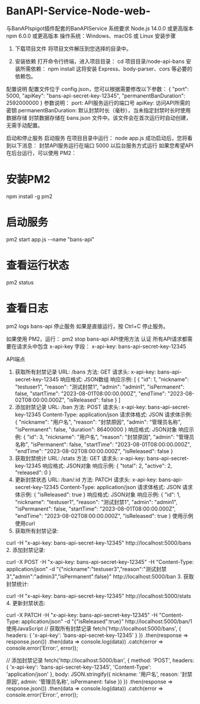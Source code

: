 # BanAPI-Service-Node-web-
与BanAPIspigot插件配套的BanAPIService
系统要求
Node.js 14.0.0 或更高版本
npm 6.0.0 或更高版本
操作系统：Windows、macOS 或 Linux
安装步骤
1. 下载项目文件
将项目文件解压到您选择的目录中。

2. 安装依赖
打开命令行终端，进入项目目录：
cd 项目目录/node-api-bans
安装所需依赖：
npm install
这将安装 Express、body-parser、cors 等必要的依赖包。

配置说明
配置文件位于 config.json，您可以根据需要修改以下参数：
{
  "port": 5000,
  "apiKey": "bans-api-secret-key-12345",
  "permanentBanDuration": 2592000000
}
参数说明：
port: API服务运行的端口号
apiKey: 访问API所需的密钥
permanentBanDuration: 默认封禁时长（毫秒），当未指定封禁时长时使用
数据存储
封禁数据存储在 bans.json 文件中。该文件会在首次运行时自动创建，无需手动配置。

启动和停止服务
启动服务
在项目目录中运行：
node app.js
成功启动后，您将看到以下消息：
封禁API服务运行在端口 5000
以后台服务方式运行
如果您希望API在后台运行，可以使用 PM2：

# 安装PM2
npm install -g pm2

# 启动服务
pm2 start app.js --name "bans-api"

# 查看运行状态
pm2 status

# 查看日志
pm2 logs bans-api
停止服务
如果是直接运行，按 Ctrl+C 停止服务。

如果使用 PM2，运行：
pm2 stop bans-api
API使用方法
认证
所有API请求都需要在请求头中包含 x-api-key 字段：
x-api-key: bans-api-secret-key-12345

API端点
1. 获取所有封禁记录
URL: /bans
方法: GET
请求头:
x-api-key: bans-api-secret-key-12345
响应格式: JSON数组
响应示例:
[
  {
    "id": 1,
    "nickname": "testuser1",
    "reason": "测试封禁1",
    "admin": "admin1",
    "isPermanent": false,
    "startTime": "2023-08-01T08:00:00.000Z",
    "endTime": "2023-08-02T08:00:00.000Z",
    "isReleased": false
  }
]
2. 添加封禁记录
URL: /ban
方法: POST
请求头:
x-api-key: bans-api-secret-key-12345
Content-Type: application/json
请求体格式: JSON
请求体示例:
{
  "nickname": "用户名",
  "reason": "封禁原因",
  "admin": "管理员名称",
  "isPermanent": false,
  "duration": 86400000
}
响应格式: JSON对象
响应示例:
{
  "id": 3,
  "nickname": "用户名",
  "reason": "封禁原因",
  "admin": "管理员名称",
  "isPermanent": false,
  "startTime": "2023-08-01T08:00:00.000Z",
  "endTime": "2023-08-02T08:00:00.000Z",
  "isReleased": false
}
3. 获取封禁统计
URL: /stats
方法: GET
请求头:
x-api-key: bans-api-secret-key-12345
响应格式: JSON对象
响应示例:
{
  "total": 2,
  "active": 2,
  "released": 0
}
4. 更新封禁状态
URL: /ban/:id
方法: PATCH
请求头:
x-api-key: bans-api-secret-key-12345
Content-Type: application/json
请求体格式: JSON
请求体示例:
{
  "isReleased": true
}
响应格式: JSON对象
响应示例:
{
  "id": 1,
  "nickname": "testuser1",
  "reason": "测试封禁1",
  "admin": "admin1",
  "isPermanent": false,
  "startTime": "2023-08-01T08:00:00.000Z",
  "endTime": "2023-08-02T08:00:00.000Z",
  "isReleased": true
}
使用示例
使用curl
1. 获取所有封禁记录:

curl -H "x-api-key: bans-api-secret-key-12345" http://localhost:5000/bans
2. 添加封禁记录:

curl -X POST -H "x-api-key: bans-api-secret-key-12345" -H "Content-Type: application/json" -d "{\"nickname\":\"testuser3\",\"reason\":\"测试封禁3\",\"admin\":\"admin3\",\"isPermanent\":false}" http://localhost:5000/ban
3. 获取封禁统计:

curl -H "x-api-key: bans-api-secret-key-12345" http://localhost:5000/stats
4. 更新封禁状态:

curl -X PATCH -H "x-api-key: bans-api-secret-key-12345" -H "Content-Type: application/json" -d "{\"isReleased\":true}" http://localhost:5000/ban/1
使用JavaScript
// 获取所有封禁记录
fetch('http://localhost:5000/bans', {
  headers: {
    'x-api-key': 'bans-api-secret-key-12345'
  }
})
.then(response => response.json())
.then(data => console.log(data))
.catch(error => console.error('Error:', error));

// 添加封禁记录
fetch('http://localhost:5000/ban', {
  method: 'POST',
  headers: {
    'x-api-key': 'bans-api-secret-key-12345',
    'Content-Type': 'application/json'
  },
  body: JSON.stringify({
    nickname: '用户名',
    reason: '封禁原因',
    admin: '管理员名称',
    isPermanent: false
  })
})
.then(response => response.json())
.then(data => console.log(data))
.catch(error => console.error('Error:', error));
